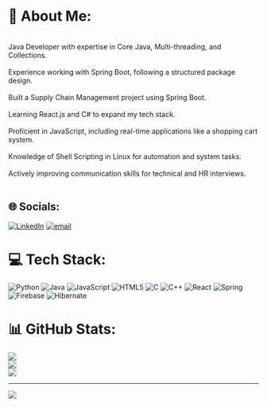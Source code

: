 # 💫 About Me:
<br>Java Developer with expertise in Core Java, Multi-threading, and Collections.<br><br>Experience working with Spring Boot, following a structured package design.<br><br>Built a Supply Chain Management project using Spring Boot.<br><br>Learning React.js and C# to expand my tech stack.<br><br>Proficient in JavaScript, including real-time applications like a shopping cart system.<br><br>Knowledge of Shell Scripting in Linux for automation and system tasks.<br><br>Actively improving communication skills for technical and HR interviews.<br><br>


## 🌐 Socials:
[![LinkedIn](https://img.shields.io/badge/LinkedIn-%230077B5.svg?logo=linkedin&logoColor=white)](https://linkedin.com/in/www.linkedin.com/in/s-manjunatha-22016020a) [![email](https://img.shields.io/badge/Email-D14836?logo=gmail&logoColor=white)](mailto:shettymanjunatha03@gmail.com) 

# 💻 Tech Stack:
![Python](https://img.shields.io/badge/python-3670A0?style=for-the-badge&logo=python&logoColor=ffdd54) ![Java](https://img.shields.io/badge/java-%23ED8B00.svg?style=for-the-badge&logo=openjdk&logoColor=white) ![JavaScript](https://img.shields.io/badge/javascript-%23323330.svg?style=for-the-badge&logo=javascript&logoColor=%23F7DF1E) ![HTML5](https://img.shields.io/badge/html5-%23E34F26.svg?style=for-the-badge&logo=html5&logoColor=white) ![C](https://img.shields.io/badge/c-%2300599C.svg?style=for-the-badge&logo=c&logoColor=white) ![C++](https://img.shields.io/badge/c++-%2300599C.svg?style=for-the-badge&logo=c%2B%2B&logoColor=white) ![React](https://img.shields.io/badge/react-%2320232a.svg?style=for-the-badge&logo=react&logoColor=%2361DAFB) ![Spring](https://img.shields.io/badge/spring-%236DB33F.svg?style=for-the-badge&logo=spring&logoColor=white) ![Firebase](https://img.shields.io/badge/firebase-a08021?style=for-the-badge&logo=firebase&logoColor=ffcd34) ![Hibernate](https://img.shields.io/badge/Hibernate-59666C?style=for-the-badge&logo=Hibernate&logoColor=white)
# 📊 GitHub Stats:
![](https://github-readme-stats.vercel.app/api?username=Manjus2003&theme=dark&hide_border=false&include_all_commits=true&count_private=true)<br/>
![](https://nirzak-streak-stats.vercel.app/?user=Manjus2003&theme=dark&hide_border=false)<br/>
![](https://github-readme-stats.vercel.app/api/top-langs/?username=Manjus2003&theme=dark&hide_border=false&include_all_commits=true&count_private=true&layout=compact)

---
[![](https://visitcount.itsvg.in/api?id=Manjus2003&icon=0&color=0)](https://visitcount.itsvg.in)

<!-- Proudly created with GPRM ( https://gprm.itsvg.in ) -->
